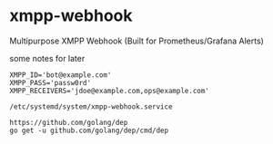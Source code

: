 # xmpp-webhook
Multipurpose XMPP Webhook (Built for Prometheus/Grafana Alerts)


some notes for later

```
XMPP_ID='bot@example.com'
XMPP_PASS='passw0rd'
XMPP_RECEIVERS='jdoe@example.com,ops@example.com'

/etc/systemd/system/xmpp-webhook.service

https://github.com/golang/dep
go get -u github.com/golang/dep/cmd/dep
```
